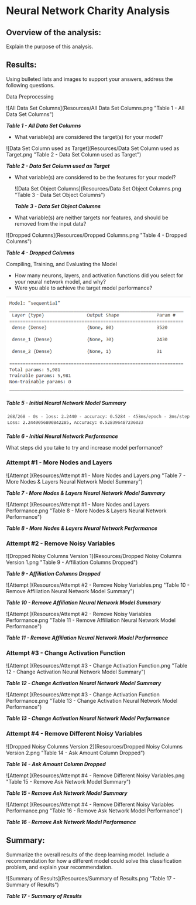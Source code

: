 # Neural Network Charity Analysis

## **Overview of the analysis:** 

Explain the purpose of this analysis.

## **Results:** 

Using bulleted lists and images to support your answers, address the following questions.

Data Preprocessing

![All Data Set Columns](Resources/All Data Set Columns.png "Table 1 - All Data Set Columns")

***Table 1 - All Data Set Columns***

- What variable(s) are considered the target(s) for your model?



![Data Set Column used as Target](Resources/Data Set Column used as Target.png "Table 2 - Data Set Column used as Target")

***Table 2 - Data Set Column used as Target***

- What variable(s) are considered to be the features for your model?

  

  ![Data Set Object Columns](Resources/Data Set Object Columns.png "Table 3 - Data Set Object Columns")

  ***Table 3 - Data Set Object Columns***

  

- What variable(s) are neither targets nor features, and should be removed from the input data?

![Dropped Columns](Resources/Dropped Columns.png "Table 4 - Dropped Columns")

***Table 4 - Dropped Columns***





Compiling, Training, and Evaluating the Model
- How many neurons, layers, and activation functions did you select for your neural network model, and why?
- Were you able to achieve the target model performance?



![Summary_Initial](Resources/Summary_Initial.png "Table 5 - Initial Neural Network Model Summary")



***Table 5 - Initial Neural Network Model Summary***



![Summary_Initial_Performance](Resources/Summary_Initial_Performance.png "Table 6 - Initial Neural Network Performance")

***Table 6 - Initial Neural Network Performance***



What steps did you take to try and increase model performance?

### Attempt #1 - More Nodes and Layers

![Attempt ](Resources/Attempt #1 - More Nodes and Layers.png "Table 7 - More Nodes & Layers Neural Network Model Summary")

***Table 7 - More Nodes & Layers Neural Network Model Summary***



![Attempt ](Resources/Attempt #1 - More Nodes and Layers Performance.png "Table 8 - More Nodes & Layers Neural Network Performance")

***Table 8 - More Nodes & Layers Neural Network Performance***



### Attempt #2 - Remove Noisy Variables



![Dropped Noisy Columns Version 1](Resources/Dropped Noisy Columns Version 1.png "Table 9 - Affiliation Columns Dropped")

***Table 9 - Affiliation Columns Dropped***





![Attempt ](Resources/Attempt #2 - Remove Noisy Variables.png "Table 10 - Remove Affiliation Neural Network Model Summary")

***Table 10 - Remove Affiliation Neural Network Model Summary***



![Attempt ](Resources/Attempt #2 - Remove Noisy Variables Performance.png "Table 11 - Remove Affiliation Neural Network Model Performance")

***Table 11 - Remove Affiliation Neural Network Model Performance***

### Attempt #3 - Change Activation Function

![Attempt ](Resources/Attempt #3 - Change Activation Function.png "Table 12 - Change Activation Neural Network Model Summary")

***Table 12 - Change Activation Neural Network Model Summary***

![Attempt ](Resources/Attempt #3 - Change Activation Function Performance.png "Table 13 - Change Activation Neural Network Model Performance")

***Table 13 - Change Activation Neural Network Model Performance***



### Attempt #4 - Remove Different Noisy Variables

![Dropped Noisy Columns Version 2](Resources/Dropped Noisy Columns Version 2.png "Table 14 - Ask Amount Column Dropped")

***Table 14 - Ask Amount Column Dropped***



![Attempt ](Resources/Attempt #4 - Remove Different Noisy Variables.png "Table 15 - Remove Ask Network Model Summary")

***Table 15 - Remove Ask Network Model Summary***





![Attempt ](Resources/Attempt #4 - Remove Different Noisy Variables Performance.png "Table 16 - Remove Ask Network Model Performance")

***Table 16 - Remove Ask Network Model Performance***

## **Summary:** 

Summarize the overall results of the deep learning model. Include a recommendation for how a different model could solve this classification problem, and explain your recommendation.

![Summary of Results](Resources/Summary of Results.png "Table 17 - Summary of Results")

***Table 17 - Summary of Results***